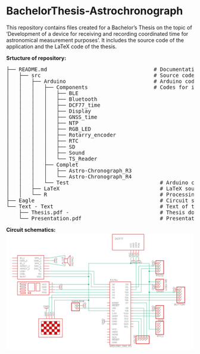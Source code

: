 # BachelorThesis-Astrochronograph

This repository contains files created for a Bachelor’s Thesis on the topic of ‘Development of a device for receiving and recording coordinated time for astronomical measurement purposes’. It includes the source code of the application and the LaTeX code of the thesis.

**Srtucture of repository:**
<pre>
├── README.md                                  # Documentation
│   ├── src                                    # Source code folder
│   │   ├── Arduino                            # Arduino codes
│   │   │   ├── Components                     # Codes for individual components
│   │   │   │   ├── BLE
│   │   │   │   ├── Bluetooth
│   │   │   │   ├── DCF77_time
│   │   │   │   ├── Display
│   │   │   │   ├── GNSS_time
│   │   │   │   ├── NTP
│   │   │   │   ├── RGB_LED
│   │   │   │   ├── Rotarry_encoder
│   │   │   │   ├── RTC
│   │   │   │   ├── SD
│   │   │   │   ├── Sound
│   │   │   │   └── TS_Reader
│   │   │   ├── Complet
│   │   │   │   ├── Astro-Chronograph_R3
│   │   │   │   └── Astro-Chronograph_R4
│   │   │   └── Test                             # Arduino codes for testing time synchronization
│   │   ├── LaTeX                                # LaTeX source code of the bachelor thesis
│   │   └── R                                    # Processing of testing data
├── Eagle                                        # Circuit schematics and PCB design
└── Text - Text                                  # Text of the Thesis
    ├── Thesis.pdf -                             # Thesis document in PDF format
    └── Presentation.pdf                         # Presentation document in PDF format
</pre>
**Circuit schematics:**
![Popis obrázku](https://github.com/kovarmi9/BachelorThesis-Astrochronograph/blob/main/src/LaTex/schema_zapojeni_2.png)
